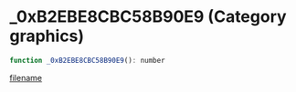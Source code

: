 # _0xB2EBE8CBC58B90E9 (Category graphics)

```js
function _0xB2EBE8CBC58B90E9(): number
```

[filename](_0xB2EBE8CBC58B90E9_m.md ':include')